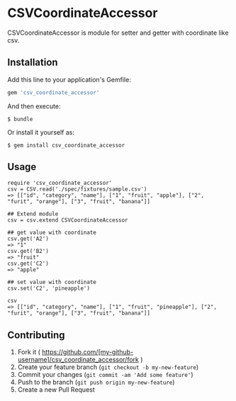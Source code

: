 # CSVCoordinateAccessor

CSVCoordinateAccessor is module for setter and getter with coordinate like csv.

## Installation

Add this line to your application's Gemfile:

```ruby
gem 'csv_coordinate_accessor'
```

And then execute:

    $ bundle

Or install it yourself as:

    $ gem install csv_coordinate_accessor

## Usage

```
require 'csv_coordinate_accessor'
csv = CSV.read('./spec/fixtures/sample.csv')
=> [["id", "category", "name"], ["1", "fruit", "apple"], ["2", "furit", "orange"], ["3", "fruit", "banana"]]

## Extend module
csv = csv.extend CSVCoordinateAccessor

## get value with coordinate
csv.get('A2')
=> "1"
csv.get('B2')
=> "fruit"
csv.get('C2')
=> "apple"

## set value with coordinate
csv.set('C2', 'pineapple')

csv
=> [["id", "category", "name"], ["1", "fruit", "pineapple"], ["2", "furit", "orange"], ["3", "fruit", "banana"]]
```

## Contributing

1. Fork it ( https://github.com/[my-github-username]/csv_coordinate_accessor/fork )
2. Create your feature branch (`git checkout -b my-new-feature`)
3. Commit your changes (`git commit -am 'Add some feature'`)
4. Push to the branch (`git push origin my-new-feature`)
5. Create a new Pull Request

